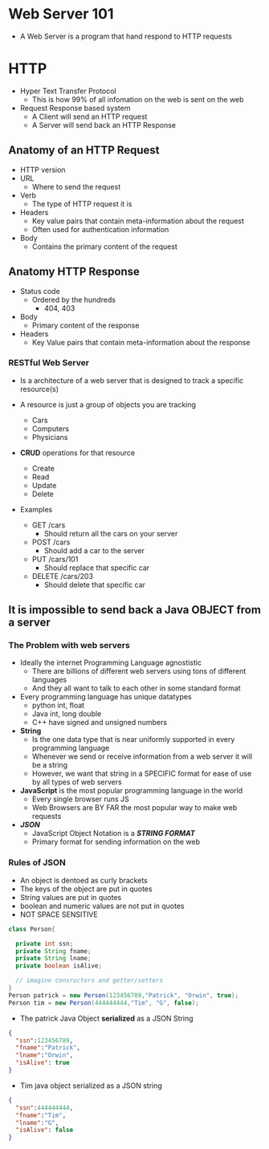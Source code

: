 # Web Server 101
- A Web Server is a program that hand respond to HTTP requests

# HTTP
- Hyper Text Transfer Protocol
  - This is how 99% of all infomation on the web is sent on the web
- Request Response based system
  - A Client will send an HTTP request
  - A Server will send back an HTTP Response

## Anatomy of an HTTP Request
- HTTP version
- URL
  - Where to send the request
- Verb
  - The type of HTTP request it is
- Headers
  - Key value pairs that contain meta-information about the request
  - Often used for authentication information
- Body
  - Contains the primary content of the request

## Anatomy HTTP Response
- Status code
  - Ordered by the hundreds
    - 404, 403
- Body
  - Primary content of the response
- Headers
  - Key Value pairs that contain meta-information about the response

### RESTful Web Server
- Is a architecture of a web server that is designed to track a specific resource(s)
- A resource is just a group of objects you are tracking
  - Cars
  - Computers
  - Physicians
- **CRUD** operations for that resource
  - Create
  - Read 
  - Update
  - Delete 

- Examples
  - GET /cars
    - Should return all the cars on your server
  - POST /cars
    - Should add a car to the server
  - PUT /cars/101
    - Should replace that specific car
  - DELETE /cars/203
    - Should delete that specific car

## It is impossible to send back a Java OBJECT from a server

### The Problem with web servers
- Ideally the internet Programming Language agnostistic
  - There are billions of different web servers using tons of different languages
  - And they all want to talk to each other in some standard format
- Every programming language has unique datatypes
  - python int, float
  - Java int, long double
  - C++ have signed and unsigned numbers
- **String**
  - Is the one data type that is near uniformly supported in every programming language
  - Whenever we send or receive information from a web server it will be a string
  - However, we want that string in a SPECIFIC format for ease of use by all types of web servers
- **JavaScript** is the most popular programming language in the world
  - Every single browser runs JS
  - Web Browsers are BY FAR the most popular way to make web requests
- ***JSON***
  - JavaScript Object Notation is a ***STRING FORMAT***
  - Primary format for sending information on the web

### Rules of JSON
- An object is dentoed as curly brackets
- The keys of the object are put in quotes
- String values are put in quotes
- boolean and numeric values are not put in quotes
- NOT SPACE SENSITIVE
```Java
class Person{

  private int ssn;
  private String fname;
  private String lname;
  private boolean isAlive;

  // imagine consructors and getter/setters
}
Person patrick = new Person(123456789,"Patrick", "Orwin", true);
Person tim = new Person(444444444,"Tim", "G", false);

```
- The patrick Java Object **serialized** as a JSON String
```JSON
{
  "ssn":123456789,
  "fname":"Patrick",
  "lname":"Orwin",
  "isAlive": true
}
```
- Tim java object serialized as a JSON string
```JSON
{
  "ssn":444444444,
  "fname":"Tim",
  "lname":"G",
  "isAlive": false
}
```